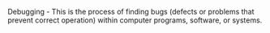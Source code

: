 Debugging - This is the process of finding bugs (defects or problems that prevent correct operation) within computer programs, software, or systems.
